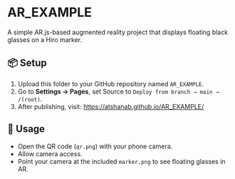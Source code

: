 # AR_EXAMPLE

A simple AR.js-based augmented reality project that displays floating black glasses on a Hiro marker.

## 📦 Setup

1. Upload this folder to your GitHub repository named `AR_EXAMPLE`.
2. Go to **Settings → Pages**, set Source to `Deploy from branch → main → /(root)`.
3. After publishing, visit: https://atshanab.github.io/AR_EXAMPLE/

## 📱 Usage

- Open the QR code (`qr.png`) with your phone camera.
- Allow camera access.
- Point your camera at the included `marker.png` to see floating glasses in AR.
